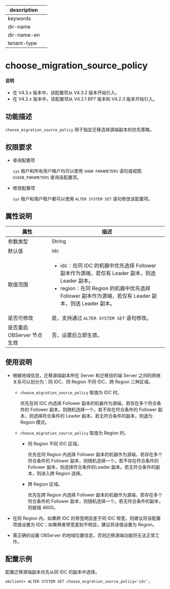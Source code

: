 |description||
|---|---|
|keywords||
|dir-name||
|dir-name-en||
|tenant-type||

# choose_migration_source_policy

<main id="notice" type='explain'>
  <h4>说明</h4>
  <ul><li>在 V4.3.x 版本中，该配置项从 V4.3.2 版本开始引入。</li><li>在 V4.2.x 版本中，该配置项从 V4.2.1 BP7 版本和 V4.2.3 版本开始引入。</li></ul>
</main>

## 功能描述

`choose_migration_source_policy` 用于指定迁移选择源端副本的优先策略。

## 权限要求

* 查询配置项

  `sys` 租户和所有用户租户均可以使用 `SHOW PARAMETERS` 语句或视图 `GV$OB_PARAMETERS` 查询该配置项。

* 修改配置项

  `sys` 租户和用户租户都可以使用 `ALTER SYSTEM SET` 语句修改该配置项。

## 属性说明

| **属性** | **描述** |
| -------- | -------- |
| 参数类型   | String |
| 默认值     | idc |
| 取值范围   | <ul><li>idc：在同 IDC 的机器中优先选择 Follower 副本作为源端，若仅有 Leader 副本，则选 Leader 副本。</li><li>region：在同 Region 的机器中优先选择 Follower 副本作为源端，若仅有 Leader 副本，则选 Leader 副本。</li></ul>|
| 是否可修改 | 是，支持通过 `ALTER SYSTEM SET` 语句修改。|
| 是否重启 OBServer 节点生效 | 否，设置后立即生效。   |

## 使用说明

* 根据地域信息，迁移源端副本所在 Server 和迁移目的端 Server 之间的网络关系可以划分为：同 IDC、同 Region 不同 IDC、跨 Region 三种区域。

  * `choose_migration_source_policy` 取值为 IDC 时。

    优先在同 IDC 内选择 Follower 副本的机器作为源端，若存在多个符合条件的 Follower 副本，则随机选择一个。若不存在符合条件的 Follower 副本，则选择符合条件的 Leader 副本。若无符合条件的副本，则退为 Region 模式。

  * `choose_migration_source_policy` 取值为 Region 时。

    * 同 Region 不同 IDC 区域。

      优先在同 Region 内选择 Follower 副本的机器作为源端，若存在多个符合条件的 Follower 副本，则随机选择一个。若不存在符合条件的 Follower 副本，则选择符合条件的Leader 副本。若无符合条件的副本，则进入跨 Region 选择。

    * 跨 Region 区域。

      优先在跨 Region 内选择 Follower 副本的机器作为源端，若存在多个符合条件的 Follower 副本，则随机选择一个。若无符合条件的副本，则报错 4600。

* 在同 Region 内，如果跨 IDC 的带宽明显差于同 IDC 带宽，则建议将该配置项值设置为 IDC；如果两者带宽差别不明显，建议将该值设置为 Region。

* 需正确的设置 OBServer 的地域位置信息，否则迁移源端功能将无法正常工作。

## 配置示例

配置迁移源端副本优先从同 IDC 的副本中选择。

```shell
obclient> ALTER SYSTEM SET choose_migration_source_policy='idc';
```
